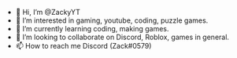 - 👋 Hi, I’m @ZackyYT
- 👀 I’m interested in gaming, youtube, coding, puzzle games.
- 🌱 I’m currently learning coding, making games.
- 💞️ I’m looking to collaborate on Discord, Roblox, games in general.
- 📫 How to reach me Discord (Zack#0579)
<!---
ZackyYT/ZackT is a ✨ special ✨ repository because its `README.md` (this file) appears on your GitHub profile.
You can click the Preview link to take a look at your changes.
--->
